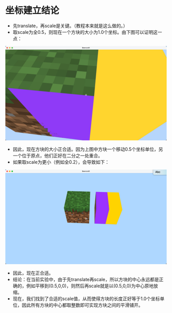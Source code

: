# 坐标建立结论

- 先translate，再scale是关键。（教程本来就是这么做的。）
- 取scale为全0.5，则现在一个方块的大小为1.0个坐标。由下图可以证明这一点：

![2222](./坐标建立结论.assets/2222.jpg)

- 因此，现在方块的大小正合适。因为上图中方块一个移动0.5个坐标单位，另一个位于原点，他们正好在二分之一处重合。
- 如果取scale为更小（例如全0.2），会导致如下：

![image-20230724215935763](./坐标建立结论.assets/image-20230724215935763.png)

- 因此，现在正合适。
- 结论：在当前实验中，由于先translate再scale，所以方块的中心永远都是正确的，例如平移到(0.5,0,0)，则然后再scale就是以(0.5,0,0)为中心原地放缩。
- 现在，我们找到了合适的scale值，从而使得方块的长度正好等于1.0个坐标单位，因此所有方块的中心都取整数即可实现方块之间的平滑铺开。

